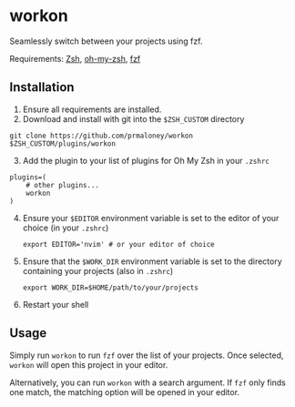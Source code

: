 # workon

Seamlessly switch between your projects using fzf. 

Requirements: [Zsh](https://www.zsh.org/), [oh-my-zsh](https://ohmyz.sh/),
[fzf](https://github.com/junegunn/fzf)

## Installation

1. Ensure all requirements are installed.
2. Download and install with git into the `$ZSH_CUSTOM` directory 
```
git clone https://github.com/prmaloney/workon $ZSH_CUSTOM/plugins/workon
```
3. Add the plugin to your list of plugins for Oh My Zsh in your `.zshrc`
```
plugins=( 
    # other plugins...
    workon
)
```
4. Ensure your `$EDITOR` environment variable is set to the editor of your
   choice (in your `.zshrc`)
   ```
   export EDITOR='nvim' # or your editor of choice
   ```
5. Ensure that the `$WORK_DIR` environment variable is set to the directory
   containing your projects (also in `.zshrc`)
   ```
   export WORK_DIR=$HOME/path/to/your/projects
   ```
6. Restart your shell

## Usage
Simply run `workon` to run `fzf` over the list of your projects. Once selected,
`workon` will open this project in your editor.

Alternatively, you can run `workon` with a search argument. If `fzf` only finds
one match, the matching option will be opened in your editor. 


